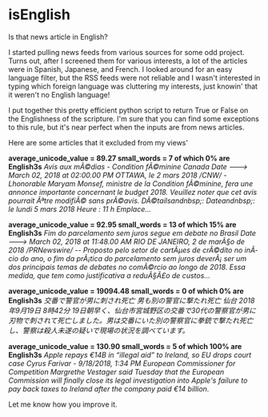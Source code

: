 # isEnglish
Is that news article in English?

I started pulling news feeds from various sources for some odd project. Turns out, after I screened them for various interests, a lot of the articles were in Spanish, Japanese, and French. I looked around for an easy language filter, but the RSS feeds were not reliable and I wasn't interested in typing which foreign language was cluttering my interests, just knowin' that it weren't no English language!

I put together this pretty efficient python script to return True or False on the Englishness of the scripture. I'm sure that you can find some exceptions to this rule, but it's near perfect when the inputs are from news articles. 

Here are some articles that it excluded from my views'

**average_unicode_value = 89.27    small_words = 7 of which 0% are English3s**
*Avis aux mÃ©dias - Condition fÃ©minine Canada
Date ---> March 02, 2018 at 02:00.00 PM
OTTAWA, le 2 mars 2018 /CNW/ - Lhonorable Maryam Monsef, ministre de la Condition fÃ©minine, fera une annonce importante concernant le budget 2018.  Veuillez noter que cet avis pourrait Ãªtre modifiÃ© sans prÃ©avis.  DÃ©tailsandnbsp;:  Dateandnbsp;: le lundi 5 mars 2018  Heure : 11 h  Emplace...*

**average_unicode_value = 92.95    small_words = 13 of which 15% are English3s**
*Fim do parcelamento sem juros segue em debate no Brasil
Date ---> March 02, 2018 at 11:48.00 AM
RIO DE JANEIRO, 2 de marÃ§o de 2018 /PRNewswire/ -- Proposto pelo setor de cartÃµes de crÃ©dito no inÃ­cio do ano, o fim da prÃ¡tica do parcelamento sem juros deverÃ¡ ser um dos principais temas de debates no comÃ©rcio ao longo de 2018. Essa medida, que tem como justificativa a reduÃ§Ã£o de custos...*

**average_unicode_value = 19094.48    small_words = 0 of which 0% are English3s**
*交番で警官が男に刺され死亡 男も別の警官に撃たれ死亡 仙台
2018年9月19日 8時42分
19日朝早く、仙台市宮城野区の交番で30代の警察官が男に刃物で刺されて死亡しました。男は交番にいた別の警察官に拳銃で撃たれ死亡し、警察は殺人未遂の疑いで現場の状況を調べています。*

**average_unicode_value = 130.90    small_words = 5 of which 100% are English3s**
*Apple repays €14B in “illegal aid” to Ireland, so EU drops court case
Cyrus Farivar - 9/18/2018, 1:34 PM
European Commissioner for Competition Margrethe Vestager said Tuesday that the European Commission will finally close its legal investigation into Apple's failure to pay back taxes to Ireland after the company paid €14 billion.*



Let me know how you improve it. 


